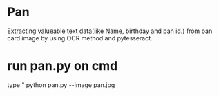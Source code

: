 # Pan
Extracting valueable text data(like Name, birthday and pan id.) from pan card image by using OCR method and pytesseract. 

# run pan.py on cmd
type  " python pan.py --image pan.jpg


